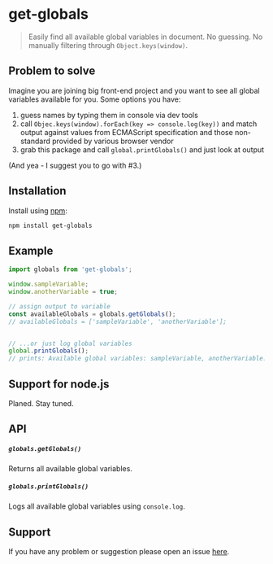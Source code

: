 
# get-globals

> Easily find all available global variables in document. No guessing. No manually filtering through `Object.keys(window)`.

## Problem to solve
Imagine you are joining big front-end project and you want to see all global variables available for you. Some options you have:
 1. guess names by typing them in console via dev tools
 2. call `Objec.keys(window).forEach(key => console.log(key))` and match output against values from ECMAScript specification and those non-standard provided by various browser vendor
 3. grab this package and call `global.printGlobals()` and just look at output

(And yea - I suggest you to go with #3.)

## Installation

Install using [npm](https://www.npmjs.org/):

```sh
npm install get-globals
```

## Example

```javascript
import globals from 'get-globals';

window.sampleVariable;
window.anotherVariable = true;

// assign output to variable
const availableGlobals = globals.getGlobals();
// availableGlobals = ['sampleVariable', 'anotherVariable'];


// ...or just log global variables 
global.printGlobals();
// prints: Available global variables: sampleVariable, anotherVariable.

```

## Support for node.js

Planed. Stay tuned.

## API
##### `globals.getGlobals()`
Returns all available global variables.

##### `globals.printGlobals()`
Logs all available global variables using `console.log`.

## Support

If you have any problem or suggestion please open an issue [here](https://github.com/reod/get-globals/issues).
